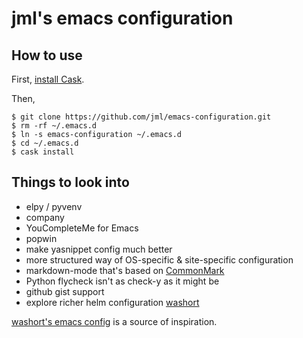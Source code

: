 # jml's emacs configuration

## How to use

First, [install Cask](https://github.com/cask/cask).

Then,

```
$ git clone https://github.com/jml/emacs-configuration.git
$ rm -rf ~/.emacs.d
$ ln -s emacs-configuration ~/.emacs.d
$ cd ~/.emacs.d
$ cask install
```

## Things to look into

* elpy / pyvenv
* company
* YouCompleteMe for Emacs
* popwin
* make yasnippet config much better
* more structured way of OS-specific & site-specific configuration
* markdown-mode that's based on [CommonMark](http://commonmark.org/)
* Python flycheck isn't as check-y as it might be
* github gist support
* explore richer helm configuration
  [washort](https://github.com/washort/dotfiles/blob/master/emacs.d/emacs-init.org#helm)

[washort's emacs config](https://github.com/washort/dotfiles/blob/master/emacs.d/emacs-init.org)
is a source of inspiration.
